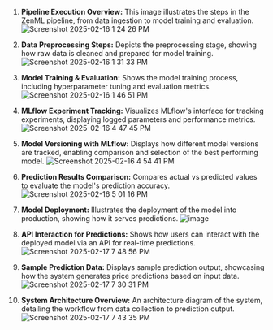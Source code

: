 1. **Pipeline Execution Overview:** This image illustrates the steps in the ZenML pipeline, from data ingestion to model training and evaluation.
![Screenshot 2025-02-16 1 24 26 PM](https://github.com/user-attachments/assets/7a078636-8ea2-456f-ac41-e551c2d95d51)


2. **Data Preprocessing Steps:** Depicts the preprocessing stage, showing how raw data is cleaned and prepared for model training.
![Screenshot 2025-02-16 1 31 33 PM](https://github.com/user-attachments/assets/7e92b925-3279-4cc2-9a91-b6ff68f70cb2)


3. **Model Training & Evaluation:** Shows the model training process, including hyperparameter tuning and evaluation metrics.
![Screenshot 2025-02-16 1 46 51 PM](https://github.com/user-attachments/assets/f0fb8e68-6833-4099-86ec-aeb58b3bfac1)


4. **MLflow Experiment Tracking:** Visualizes MLflow's interface for tracking experiments, displaying logged parameters and performance metrics.
![Screenshot 2025-02-16 4 47 45 PM](https://github.com/user-attachments/assets/b37882bf-4725-4f27-b41d-7eeb2cda5f78)


5. **Model Versioning with MLflow:** Displays how different model versions are tracked, enabling comparison and selection of the best performing model.
![Screenshot 2025-02-16 4 54 41 PM](https://github.com/user-attachments/assets/6cf32d82-263e-4b54-ba1e-7bf787779eac)


6. **Prediction Results Comparison:** Compares actual vs predicted values to evaluate the model's prediction accuracy.
![Screenshot 2025-02-16 5 01 16 PM](https://github.com/user-attachments/assets/4017bbd4-a22e-4f32-86b8-3075fafd6001)


7. **Model Deployment:** Illustrates the deployment of the model into production, showing how it serves predictions.
![image](https://github.com/user-attachments/assets/61231646-2998-4bcf-9386-3211925fce15)


8. **API Interaction for Predictions:** Shows how users can interact with the deployed model via an API for real-time predictions.
![Screenshot 2025-02-17 7 48 56 PM](https://github.com/user-attachments/assets/727accc5-c178-4aab-97d6-eadacae3cd5b)


9. **Sample Prediction Data:** Displays sample prediction output, showcasing how the system generates price predictions based on input data.
![Screenshot 2025-02-17 7 30 31 PM](https://github.com/user-attachments/assets/b1dd6a76-9bf7-4d69-81bb-569156548a49)


10. **System Architecture Overview:** An architecture diagram of the system, detailing the workflow from data collection to prediction output.
![Screenshot 2025-02-17 7 43 35 PM](https://github.com/user-attachments/assets/63dbeec3-fe5c-4425-9286-e172f47b75d8)








 

